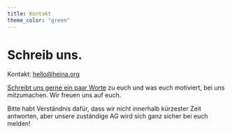 ```yaml
---
title: Kontakt
theme_color: "green"
---
```


# Schreib uns.

Kontakt: [hello@heina.org](mailto:hello@heina.org)

[Schreibt uns gerne ein paar Worte](mailto:hello@heina.org) zu euch und was euch motiviert, bei uns mitzumachen. Wir freuen uns auf euch.

Bitte habt Verständnis dafür, dass wir nicht innerhalb kürzester Zeit antworten, aber unsere zuständige AG wird sich ganz sicher bei euch melden!


